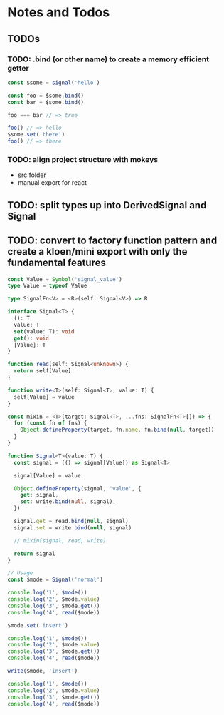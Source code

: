 # Notes and Todos

## TODOs

### TODO: .bind (or other name) to create a memory efficient getter

```ts 
const $some = signal('hello')

const foo = $some.bind()
const bar = $some.bind()

foo === bar // => true

foo() // => hello
$some.set('there')
foo() // => there
```


### TODO: align project structure with mokeys 

- src folder
- manual export for react


## TODO: split types up into DerivedSignal and Signal
## TODO: convert to factory function pattern and create a kloen/mini export with only the fundamental features
```ts
const Value = Symbol('signal_value')
type Value = typeof Value

type SignalFn<V> = <R>(self: Signal<V>) => R

interface Signal<T> {
  (): T
  value: T
  set(value: T): void
  get(): void
  [Value]: T
}

function read(self: Signal<unknown>) {
  return self[Value]
}

function write<T>(self: Signal<T>, value: T) {
  self[Value] = value
}

const mixin = <T>(target: Signal<T>, ...fns: SignalFn<T>[]) => {
  for (const fn of fns) {
    Object.defineProperty(target, fn.name, fn.bind(null, target))
  }
}

function Signal<T>(value: T) {
  const signal = (() => signal[Value]) as Signal<T>

  signal[Value] = value

  Object.defineProperty(signal, 'value', {
    get: signal,
    set: write.bind(null, signal),
  })

  signal.get = read.bind(null, signal)
  signal.set = write.bind(null, signal)

  // mixin(signal, read, write)

  return signal
}

// Usage
const $mode = Signal('normal')

console.log('1', $mode())
console.log('2', $mode.value)
console.log('3', $mode.get())
console.log('4', read($mode))

$mode.set('insert')

console.log('1', $mode())
console.log('2', $mode.value)
console.log('3', $mode.get())
console.log('4', read($mode))

write($mode, 'insert')

console.log('1', $mode())
console.log('2', $mode.value)
console.log('3', $mode.get())
console.log('4', read($mode))
```

